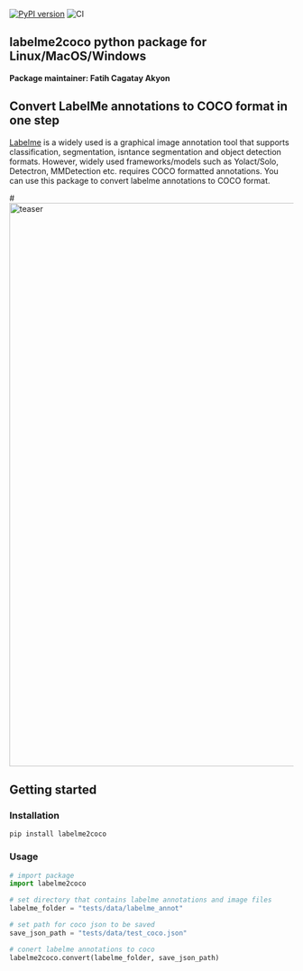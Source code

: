 [![PyPI version](https://badge.fury.io/py/midv500.svg)](https://badge.fury.io/py/craft-text-detector)
![CI](https://github.com/fcakyon/midv500/workflows/CI/badge.svg)

## labelme2coco python package for Linux/MacOS/Windows
 **Package maintainer: Fatih Cagatay Akyon**

## Convert LabelMe annotations to COCO format in one step
[Labelme](https://github.com/wkentaro/labelme) is a widely used is a graphical image annotation tool that supports classification, segmentation, isntance segmentation and object detection formats.
However, widely used frameworks/models such as Yolact/Solo, Detectron, MMDetection etc. requires COCO formatted annotations.
You can use this package to convert labelme annotations to COCO format.

#<img width="1000" alt="teaser" src="./figures/midv500.png">

## Getting started
### Installation
```console
pip install labelme2coco
```

### Usage
```python
# import package
import labelme2coco

# set directory that contains labelme annotations and image files
labelme_folder = "tests/data/labelme_annot"

# set path for coco json to be saved
save_json_path = "tests/data/test_coco.json"

# conert labelme annotations to coco
labelme2coco.convert(labelme_folder, save_json_path)
```

